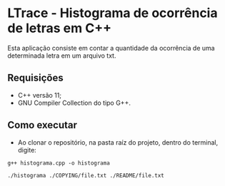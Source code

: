 # LTrace - Histograma de ocorrência de letras em C++

Esta aplicação consiste em contar a quantidade da ocorrência de uma determinada letra em um arquivo txt.

## Requisições

- C++ versão 11;
- GNU Compiler Collection do tipo G++.

## Como executar

- Ao clonar o repositório, na pasta raíz do projeto, dentro do terminal, digite:
```
g++ histograma.cpp -o histograma
```
```
./histograma ./COPYING/file.txt ./README/file.txt  
```
